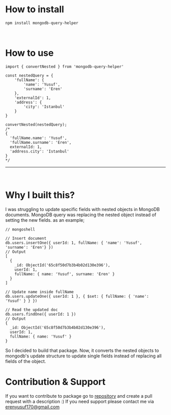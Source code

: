 # How to install

```
npm install mongodb-query-helper
```

<br/>

# How to use

```
import { convertNested } from 'mongodb-query-helper'

const nestedQuery = {
    'fullName': {
        'name': 'Yusuf',
        'surname': 'Eren'
    },
    'externalId': 1,
    'address': {
        'city': 'Istanbul'
    }
}

convertNested(nestedQuery);
/*
{
  'fullName.name': 'Yusuf',
  'fullName.surname': 'Eren',
  externalId: 1,
  'address.city': 'Istanbul'
}
*/
```

---

<br/>

# Why I built this?

I was struggling to update specific fields with nested objects in MongoDB documents. MongoDB query was replacing the nested object instead of setting the new fields.
as an example;

```
// mongoshell

// Insert document
db.users.insertOne({ userId: 1, fullName: { 'name': 'Yusuf', 'surname': 'Eren'} })
// Output
[
  {
    _id: ObjectId('65c8f50d7b3b4b02d130e396'),
    userId: 1,
    fullName: { name: 'Yusuf', surname: 'Eren' }
  }
]

// Update name inside fullName
db.users.updateOne({ userId: 1 }, { $set: { fullName: { 'name': 'Yusuf' } } })

// Read the updated doc
db.users.findOne({ userId: 1 })
// Output
{
  _id: ObjectId('65c8f50d7b3b4b02d130e396'),
  userId: 1,
  fullName: { name: 'Yusuf' }
}
```

So I decided to build that package. Now, it converts the nested objects to mongodb's update structure to update single fields instead of replacing all fields of the object.

# Contribution & Support

If you want to contribute to package go to [repository](https://github.com/yusuf-eren/mongodb-query-helper) and create a pull request with a description :)
If you need support please contact me via <erenyusuf170@gmail.com>
